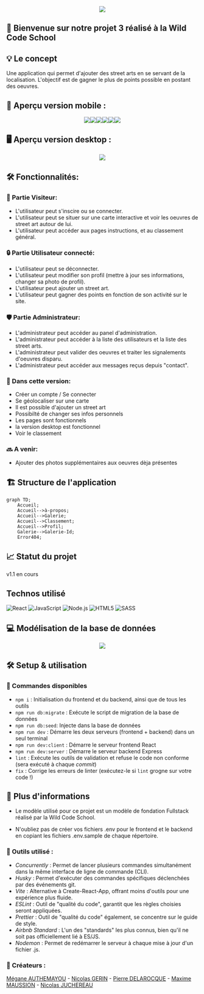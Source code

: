 <p align="center">
<img src="./client/src/assets/images/logo.png">
</p>

## 🚀 Bienvenue sur notre projet 3 réalisé à la Wild Code School <br>

## 💡 Le concept

Une application qui permet d'ajouter des street arts en se servant de la localisation. L'objectif est de gagner le plus de points possible en postant des oeuvres. 

## 📱 Aperçu version mobile : 

<p align="center"> 
<img src="./client/src/assets/screen/homescreenmobil.png"><img src="./client/src/assets/screen/addscreenmobil.png"><img src="./client/src/assets/screen/connexionscreenmobil.png"><img src="./client/src/assets/screen/aboutscreenmobil.png"><img src="./client/src/assets/screen/galeriescreenmobil.png"><img src="./client/src/assets/screen/adminscreenmobil.png">
</p>

## 🖥️ Aperçu version desktop : 

<p align="center"> 
<img src="./client/src/assets/screen/homescreendesktop.png">
</p>

## 🛠️ Fonctionnalités:

### 👥 Partie Visiteur:

- L'utilisateur peut s'inscire ou se connecter.
- L'utilisateur peut se situer sur une carte interactive et voir les oeuvres de street art autour de lui.
- L'utilisateur peut accéder aux pages instructions, et au classement général.

### 🔒 Partie Utilisateur connecté:

- L'utilisateur peut se déconnecter.
- L'utilisateur peut modifier son profil (mettre à jour ses informations, changer sa photo de profil).
- L'utilisateur peut ajouter un street art.
- L'utilisateur peut gagner des points en fonction de son activité sur le site.

### 🛡️ Partie Administrateur:

- L'administrateur peut accéder au panel d'administration.
- L'administrateur peut accéder à la liste des utilisateurs et la liste des street arts.
- L'administrateur peut valider des oeuvres et traiter les signalements d'oeuvres disparu.
- L'administrateur peut accéder aux messages reçus depuis "contact".

### 📝 Dans cette version:

- Créer un compte / Se connecter
- Se géolocaliser sur une carte
- Il est possible d'ajouter un street art
- Possibilté de changer ses infos personnels
- Les pages sont fonctionnels
- la version desktop est fonctionnel
- Voir le classement

### 🔜 A venir:

- Ajouter des photos supplémentaires aux oeuvres dèja présentes

## 🏗️ Structure de l'application

```mermaid
graph TD;
    Accueil;
    Accueil-->à-propos;
    Accueil-->Galerie;
    Accueil-->Classement;
    Accueil-->Profil;
    Galerie-->Galerie-Id;
    Error404;
```

## 📈 Statut du projet

v1.1 en cours

## Technos utilisé

![React](https://img.shields.io/badge/-React-61DAFB?style=for-the-badge&logo=react&logoColor=white)
![JavaScript](https://img.shields.io/badge/-JavaScript-F7DF1E?style=for-the-badge&logo=javascript&logoColor=black)
![Node.js](https://img.shields.io/badge/Node.js-339933?style=for-the-badge&logo=node.js&logoColor=white)
![HTML5](https://img.shields.io/badge/-HTML5-E34F26?style=for-the-badge&logo=html5&logoColor=white)
![SASS](https://img.shields.io/badge/SASS-hotpink.svg?style=for-the-badge&logo=SASS&logoColor=white)

## 💻 Modélisation de la base de données

<p align="center"> 
<img src="./client/src/assets/screen/bdd.PNG">
</p>

## 🛠️ Setup & utilisation

### 📜 Commandes disponibles

- `npm i` : Initialisation du frontend et du backend, ainsi que de tous les outils
- `npm run db:migrate` : Exécute le script de migration de la base de données
- `npm run db:seed`: Injecte dans la base de données
- `npm run dev` : Démarre les deux serveurs (frontend + backend) dans un seul terminal
- `npm run dev:client` : Démarre le serveur frontend React
- `npm run dev:server` : Démarre le serveur backend Express
- `lint` : Exécute les outils de validation et refuse le code non conforme (sera exécuté à chaque _commit_)
- `fix` : Corrige les erreurs de linter (exécutez-le si `lint` grogne sur votre code !)

## 📄 Plus d'informations

- Le modèle utilisé pour ce projet est un modèle de fondation Fullstack réalisé par la Wild Code School.

- N'oubliez pas de créer vos fichiers .env pour le frontend et le backend en copiant les fichiers .env.sample de chaque répertoire.

### 🔧 Outils utilisé :

- _Concurrently_ : Permet de lancer plusieurs commandes simultanément dans la même interface de ligne de commande (CLI).
- _Husky_ : Permet d'exécuter des commandes spécifiques déclenchées par des événements git.
- _Vite_ : Alternative à Create-React-App, offrant moins d'outils pour une expérience plus fluide.
- _ESLint_ : Outil de "qualité du code", garantit que les règles choisies seront appliquées.
- _Prettier_ : Outil de "qualité du code" également, se concentre sur le guide de style.
- _Airbnb Standard_ : L'un des "standards" les plus connus, bien qu'il ne soit pas officiellement lié à ES/JS.
- _Nodemon_ : Permet de redémarrer le serveur à chaque mise à jour d'un fichier .js.

### 👥 Créateurs :

[Mégane AUTHEMAYOU](https://github.com/megmayou) - [Nicolas GERIN](https://github.com/NicoGER1) - [Pierre DELAROCQUE](https://github.com/PierreDelarocque) - [Maxime MAUSSION](https://github.com/XamTV) - [Nicolas JUCHEREAU](https://github.com/Nicolas-jchr)

